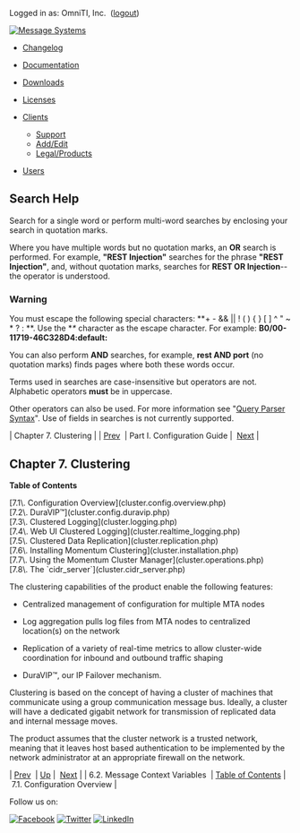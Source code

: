 Logged in as: OmniTI, Inc.  ([logout](https://support.messagesystems.com/logout.php))

[![Message Systems](https://support.messagesystems.com/images/ms-white205.png)](https://support.messagesystems.com/start.php) 

*   [Changelog](https://support.messagesystems.com/start.php?show=changelog)
*   [Documentation](https://support.messagesystems.com/docs/)
*   [Downloads](https://support.messagesystems.com/start.php)

*   [Licenses](https://support.messagesystems.com/license_summary.php)
*   <a href="">Clients</a>
    *   [Support](https://support.messagesystems.com/cs.php)
    *   [Add/Edit](https://support.messagesystems.com/edit_client.php)
    *   [Legal/Products](https://support.messagesystems.com/edit_products.php)
*   [Users](https://support.messagesystems.com/edit_customer.php)

## Search Help

Search for a single word or perform multi-word searches by enclosing your search in quotation marks.

Where you have multiple words but no quotation marks, an **OR** search is performed. For example, **"REST Injection"** searches for the phrase **"REST Injection"**, and, without quotation marks, searches for **REST OR Injection**--the operator is understood.

### Warning

You must escape the following special characters: **+ - && || ! ( ) { } [ ] ^ " ~ * ? : \**. Use the **\** character as the escape character. For example: **B0/00-11719-46C328D4\:default\:**

You can also perform **AND** searches, for example, **rest AND port** (no quotation marks) finds pages where both these words occur.

Terms used in searches are case-insensitive but operators are not. Alphabetic operators **must** be in uppercase.

Other operators can also be used. For more information see "[Query Parser Syntax](https://lucene.apache.org/core/old_versioned_docs/versions/3_0_0/queryparsersyntax.html)". Use of fields in searches is not currently supported.

| Chapter 7. Clustering |
| [Prev](policy.context-mess.php)  | Part I. Configuration Guide |  [Next](cluster.config.overview.php) |

## Chapter 7. Clustering

**Table of Contents**

<dl class="toc">

<dt>[7.1\. Configuration Overview](cluster.config.overview.php)</dt>

<dt>[7.2\. DuraVIP™](cluster.config.duravip.php)</dt>

<dt>[7.3\. Clustered Logging](cluster.logging.php)</dt>

<dt>[7.4\. Web UI Clustered Logging](cluster.realtime_logging.php)</dt>

<dt>[7.5\. Clustered Data Replication](cluster.replication.php)</dt>

<dt>[7.6\. Installing Momentum Clustering](cluster.installation.php)</dt>

<dt>[7.7\. Using the Momentum Cluster Manager](cluster.operations.php)</dt>

<dt>[7.8\. The `cidr_server`](cluster.cidr_server.php)</dt>

</dl>

The clustering capabilities of the product enable the following features:

*   Centralized management of configuration for multiple MTA nodes

*   Log aggregation pulls log files from MTA nodes to centralized location(s) on the network

*   Replication of a variety of real-time metrics to allow cluster-wide coordination for inbound and outbound traffic shaping

*   DuraVIP™, our IP Failover mechanism.

Clustering is based on the concept of having a cluster of machines that communicate using a group communication message bus. Ideally, a cluster will have a dedicated gigabit network for transmission of replicated data and internal message moves.

The product assumes that the cluster network is a trusted network, meaning that it leaves host based authentication to be implemented by the network administrator at an appropriate firewall on the network.

| [Prev](policy.context-mess.php)  | [Up](p.guide.php) |  [Next](cluster.config.overview.php) |
| 6.2. Message Context Variables  | [Table of Contents](index.php) |  7.1. Configuration Overview |

Follow us on:

[![Facebook](https://support.messagesystems.com/images/icon-facebook.png)](http://www.facebook.com/messagesystems) [![Twitter](https://support.messagesystems.com/images/icon-twitter.png)](http://twitter.com/#!/MessageSystems) [![LinkedIn](https://support.messagesystems.com/images/icon-linkedin.png)](http://www.linkedin.com/company/message-systems)